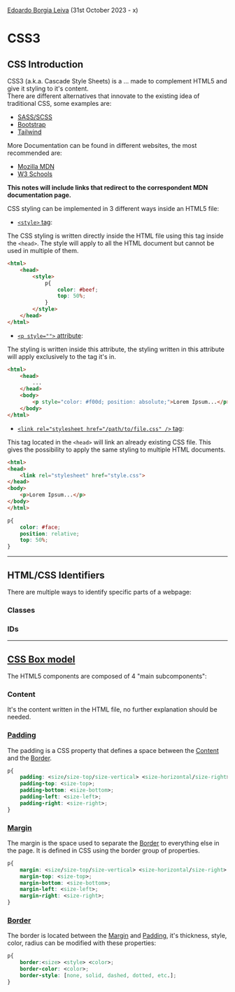 [Edoardo Borgia Leiva](https://edoardo-b-leiva.github.io) (31st October 2023 - x)
# CSS3
## CSS Introduction
CSS3 (a.k.a. Cascade Style Sheets) is a ... made to complement HTML5 and give it styling to it's content.  
There are different alternatives that innovate to the existing idea of traditional CSS, some examples are:
- [SASS/SCSS](https://sass-lang.com/)
- [Bootstrap](https://getbootstrap.com/)
- [Tailwind](https://tailwindcss.com/)

More Documentation can be found in different websites, the most recommended are:
- [Mozilla MDN](https://developer.mozilla.org/)
- [W3 Schools](https://www.w3schools.com/css/default.asp)

__This notes will include links that redirect to the correspondent MDN documentation page.__

CSS styling can be implemented in 3 different ways inside an HTML5 file:
- [`<style>` tag](https://developer.mozilla.org/en-US/docs/Web/HTML/Element/style):

The CSS styling is written directly inside the HTML file using this tag inside the `<head>`. The style will apply to all the HTML document but cannot be used in multiple of them.
```html
<html>
    <head>
        <style>
            p{
                color: #beef;
                top: 50%;
            }
        </style>
    </head>
</html>
```
- [`<p style="">` attribute](https://developer.mozilla.org/en-US/docs/Web/API/HTMLElement/style):

The styling is written inside this attribute, the styling written in this attribute will apply exclusively to the tag it's in.
```html
<html>
    <head>
        ...
    </head>
    <body>
        <p style="color: #f00d; position: absolute;">Lorem Ipsum...</p>
    </body>
</html>
```
- [`<link rel="stylesheet href="/path/to/file.css" />` tag](https://developer.mozilla.org/en-US/docs/Web/HTML/Element/link):

This tag located in the `<head>` will link an already existing CSS file. This gives the possibility to apply the same styling to multiple HTML documents.
```HTML
<html>
<head>
    <link rel="stylesheet" href="style.css">
</head>
<body>
    <p>Lorem Ipsum...</p>
</body>
</html>
```
```CSS
p{
    color: #face;
    position: relative;
    top: 50%;
}
```
---
## HTML/CSS Identifiers
There are multiple ways to identify specific parts of a webpage:
### Classes
### IDs

---
## [CSS Box model](https://developer.mozilla.org/en-US/docs/Learn/CSS/Building_blocks/The_box_model)
The HTML5 components are composed of 4 "main subcomponents":
### Content
It's the content written in the HTML file, no further explanation should be needed.
### [Padding](https://developer.mozilla.org/en-US/docs/Web/CSS/padding)
The padding is a CSS property that defines a space between the [Content](#Content) and the [Border](#Border).
```CSS
p{
    padding: <size/size-top/size-vertical> <size-horizontal/size-right> <size-bottom> <size-left>;
    padding-top: <size-top>;
    padding-bottom: <size-bottom>;
    padding-left: <size-left>;
    padding-right: <size-right>; 
}
```
### [Margin](https://developer.mozilla.org/en-US/docs/Web/CSS/margin)
The margin is the space used to separate the [Border](#border) to everything else in the page.
It is defined in CSS using the border group of properties.
```css
p{
    margin: <size/size-top/size-vertical> <size-horizontal/size-right> <size-bottom> <size-left>;
    margin-top: <size-top>;
    margin-bottom: <size-bottom>;
    margin-left: <size-left>;
    margin-right: <size-right>; 
}
```
### [Border](https://developer.mozilla.org/en-US/docs/Web/CSS/border)
The border is located between the [Margin](#margin) and [Padding](#padding), it's thickness, style, color, radius can be modified with these properties:
```css
p{
    border:<size> <style> <color>;
    border-color: <color>;
    border-style: [none, solid, dashed, dotted, etc.];
}
```
